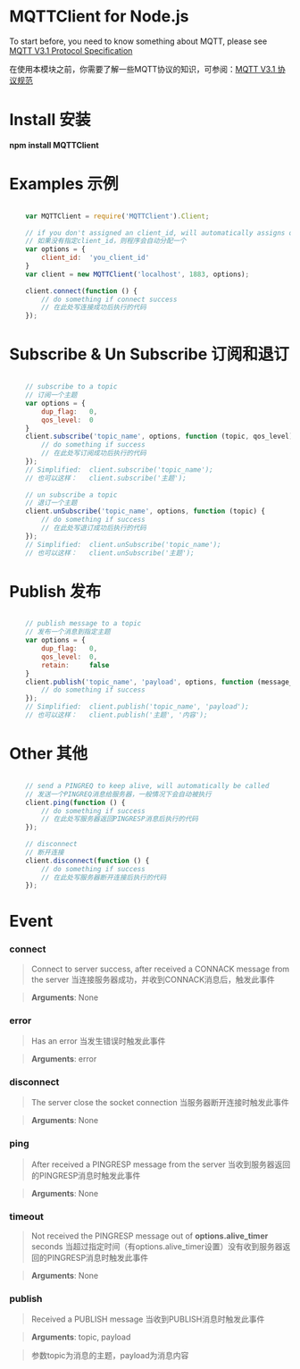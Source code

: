 # MQTTClient for Node.js


To start before, you need to know something about MQTT, please see
[MQTT V3.1 Protocol Specification](http://public.dhe.ibm.com/software/dw/webservices/ws-mqtt/mqtt-v3r1.html)

在使用本模块之前，你需要了解一些MQTT协议的知识，可参阅：[MQTT V3.1 协议规范](http://public.dhe.ibm.com/software/dw/webservices/ws-mqtt/mqtt-v3r1.html)


Install 安装
=================

**npm install MQTTClient**


Examples 示例
=================

```javascript

	var MQTTClient = require('MQTTClient').Client;
	
	// if you don't assigned an client_id, will automatically assigns one
	// 如果没有指定client_id，则程序会自动分配一个
	var options = {
		client_id:	'you_client_id'
	}
	var client = new MQTTClient('localhost', 1883, options);
	
	client.connect(function () {
		// do something if connect success
		// 在此处写连接成功后执行的代码
	});
```

	
Subscribe & Un Subscribe 订阅和退订
=================

```javascript

	// subscribe to a topic
	// 订阅一个主题
	var options = {
		dup_flag:	0,
		qos_level:	0
	}
	client.subscribe('topic_name', options, function (topic, qos_level) {
		// do something if success
		// 在此处写订阅成功后执行的代码
	});
	// Simplified:	client.subscribe('topic_name');
	// 也可以这样：	client.subscribe('主题');
	
	// un subscribe a topic
	// 退订一个主题
	client.unSubscribe('topic_name', options, function (topic) {
		// do something if success
		// 在此处写退订成功后执行的代码
	});
	// Simplified:	client.unSubscribe('topic_name');
	// 也可以这样：	client.unSubscribe('主题');
```
	

Publish 发布
=================

```javascript

	// publish message to a topic
	// 发布一个消息到指定主题
	var options = {
		dup_flag:	0,
		qos_level:	0,
		retain:		false
	}
	client.publish('topic_name', 'payload', options, function (message_id) {
		// do something if success
	});
	// Simplified:	client.publish('topic_name', 'payload');
	// 也可以这样：	client.publish('主题', '内容');
```	
	
	
Other 其他
=================

```javascript

	// send a PINGREQ to keep alive, will automatically be called
	// 发送一个PINGREQ消息给服务器，一般情况下会自动被执行
	client.ping(function () {
		// do something if success
		// 在此处写服务器返回PINGRESP消息后执行的代码
	});
	
	// disconnect
	// 断开连接
	client.disconnect(function () {
		// do something if success
		// 在此处写服务器断开连接后执行的代码
	});
```
	
	
Event
=================

### connect

> Connect to server success, after received a CONNACK message from the server
> 当连接服务器成功，并收到CONNACK消息后，触发此事件

> **Arguments**: None


### error

> Has an error
> 当发生错误时触发此事件

> **Arguments**: error


### disconnect

> The server close the socket connection
> 当服务器断开连接时触发此事件

> **Arguments**: None


### ping

> After received a PINGRESP message from the server
> 当收到服务器返回的PINGRESP消息时触发此事件

> **Arguments**: None


### timeout

> Not received the PINGRESP message out of **options.alive_timer** seconds
> 当超过指定时间（有options.alive_timer设置）没有收到服务器返回的PINGRESP消息时触发此事件

> **Arguments**: None


### publish

> Received a PUBLISH message
> 当收到PUBLISH消息时触发此事件

> **Arguments**:  topic, payload

> 参数topic为消息的主题，payload为消息内容